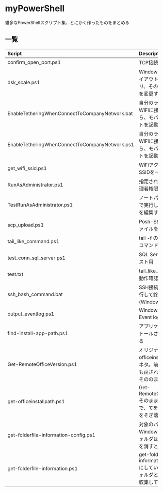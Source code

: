 # myPowerShell

雑多なPowerShellスクリプト集、とにかく作ったものをまとめる

## 一覧

| Script | Description |
| :---   | :--- |
| confirm_open_port.ps1 | TCP接続を試す |
| dsk_scale.ps1 | Windows10 拡大縮小とレイアウト。テキスト、アプリ、その他の項目のサイズを変更する |
| EnableTetheringWhenConnectToCompanyNetwork.bat | 自分のラップトップがWiFiに接続されていたら、モバイルホットスポットを起動する |
| EnableTetheringWhenConnectToCompanyNetwork.ps1 | 自分のラップトップがWiFiに接続されていたら、モバイルホットスポットを起動する |
| get_wifi_ssid.ps1 | WiFiアクセスポイントのSSIDを一覧表示する |
| RunAsAdministrator.ps1 | 指定されたスクリプトを管理者権限で実行する |
| TestRunAsAdministrator.ps1 | ノートパッドを管理者権限で実行し、hostsファイルを編集する |
| scp_upload.ps1 | Posh-SSH を使用してファイルをアップロードする |
| tail_like_command.ps1 | tail -f のような挙動をするコマンドレット |
| test_conn_sql_server.ps1 | SQL Server へ接続するテスト用 |
| test.txt | tail_like_command.ps1の動作確認用 |
| ssh_bash_command.bat | SSH接続してコマンドを実行して終了するバッチ(Windows10 1803以降) |
| output_eventlog.ps1 | Windows Application Event log をCSV出力 |
| find-install-app-path.ps1 | アプリケーションがインストールされた場所を取得する |
| Get-RemoteOfficeVersion.ps1 | オリジナル。get-officeinstallpath.ps1の元ネタ。前半の処理がどこへも戻されていないので多分そののままでは使えない。 |
| get-officeinstallpath.ps1 | Get-RemoteOfficeVersion.ps1そのままだと使えないので、てを加えて不要なものをそぎ落とした。 |
| get-folderfile-information-config.ps1 | 対象のパスを指定する。Windowsのスペシャルフォルダはコメント(#)記号を消すと有効化される。 |
| get-folderfile-information.ps1 | get-folderfile-information-config.ps1にしていたされたパスのフォルダとファイルの情報を収集してCSV出力する。 |
